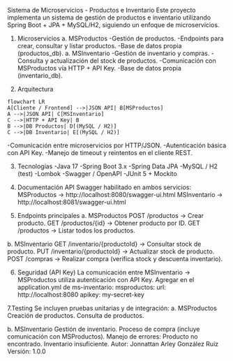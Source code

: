 Sistema de Microservicios - Productos e Inventario
Este proyecto implementa un sistema de gestión de productos e inventario utilizando Spring Boot + JPA + MySQL/H2, siguiendo un enfoque de microservicios.

1. Microservicios
  a. MSProductos
   -Gestión de productos.
   -Endpoints para crear, consultar y listar productos.
   -Base de datos propia (productos_db).
  a. MSInventario
   -Gestión de inventario y compras.
   -Consulta y actualización del stock de productos.
   -Comunicación con MSProductos vía HTTP + API Key.
   -Base de datos propia (inventario_db).
   
2. Arquitectura
```mermaid
flowchart LR
A[Cliente / Frontend] -->|JSON API| B[MSProductos]
A -->|JSON API| C[MSInventario]
C -->|HTTP + API Key| B
B -->|DB Productos| D[(MySQL / H2)]
C -->|DB Inventario| E[(MySQL / H2)]
```
-Comunicación entre microservicios por HTTP/JSON.
-Autenticación básica con API Key.
-Manejo de timeout y reintentos en el cliente REST.

3. Tecnologías
    -Java 17
    -Spring Boot 3.x
    -Spring Data JPA
    -MySQL / H2 (test)
    -Lombok
    -Swagger / OpenAPI
    -JUnit 5 + Mockito

4. Documentación API
Swagger habilitado en ambos servicios:
MSProductos → http://localhost:8080/swagger-ui.html
MSInventario → http://localhost:8081/swagger-ui.html

5. Endpoints principales
a. MSProductos
    POST /productos → Crear producto.
    GET /productos/{id} → Obtener producto por ID.
    GET /productos → Listar todos los productos.

b. MSInventario
    GET /inventario/{productoId} → Consultar stock de producto.
    PUT /inventario/{productoId} → Actualizar stock de producto.
    POST /compras → Realizar compra (verifica stock y descuenta inventario).

6. Seguridad (API Key)
La comunicación entre MSInventario → MSProductos utiliza autenticación con API Key.
Agregar en el application.yml de ms-inventario:
msproductos:
  url: http://localhost:8080
  apikey: my-secret-key

7.Testing
Se incluyen pruebas unitarias y de integración:
a. MSProductos
    Creación de productos.
    Consulta de productos.

b. MSInventario
    Gestión de inventario.
    Proceso de compra (incluye comunicación con MSProductos).
    Manejo de errores:
    Producto no encontrado.
    Inventario insuficiente.
Autor: Jonnattan Arley González Ruiz
Versión: 1.0.0
